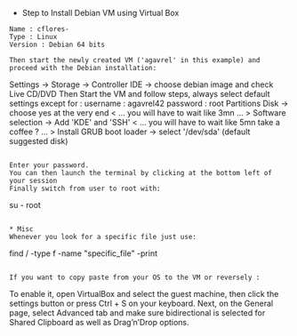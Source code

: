 * Step to Install Debian VM using Virtual Box

```
Name : cflores-
Type : Linux
Version : Debian 64 bits

Then start the newly created VM ('agavrel' in this example) and proceed with the Debian installation:
```
Settings -> Storage -> Controller IDE -> choose debian image and check Live CD/DVD
Then Start the VM and follow steps, always select default settings except for :
username : agavrel42
password : root
Partitions Disk -> choose yes at the very end
< ... you will have to wait like 3mn ... >
Software selection -> Add 'KDE' and 'SSH'
< ... you will have to wait like 5mn take a coffee ? ... >
Install GRUB boot loader -> select '/dev/sda' (default suggested disk)
```

Enter your password.
You can then launch the terminal by clicking at the bottom left of your session
Finally switch from user to root with:
```
su - root
```

* Misc
Whenever you look for a specific file just use:
```
find / -type f -name "specific_file" -print
```

If you want to copy paste from your OS to the VM or reversely :
```
To enable it, open VirtualBox and select the guest machine, then click the settings button or press Ctrl + S on your keyboard.
Next, on the General page, select Advanced tab and make sure bidirectional is selected for Shared Clipboard as well as Drag’n’Drop options.
```
